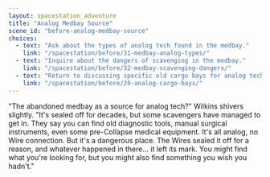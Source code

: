 ```yaml
---
layout: spacestation_adventure
title: "Analog Medbay Source"
scene_id: "before-analog-medbay-source"
choices:
  - text: "Ask about the types of analog tech found in the medbay."
    link: "/spacestation/before/31-medbay-analog-types/"
  - text: "Inquire about the dangers of scavenging in the medbay."
    link: "/spacestation/before/32-medbay-scavenging-dangers/"
  - text: "Return to discussing specific old cargo bays for analog tech."
    link: "/spacestation/before/29-analog-cargo-bays/"
---
```


"The abandoned medbay as a source for analog tech?" Wilkins shivers slightly. "It's sealed off for decades, but some scavengers have managed to get in. They say you can find old diagnostic tools, manual surgical instruments, even some pre-Collapse medical equipment. It's all analog, no Wire connection. But it's a dangerous place. The Wires sealed it off for a reason, and whatever happened in there... it left its mark. You might find what you're looking for, but you might also find something you wish you hadn't."
